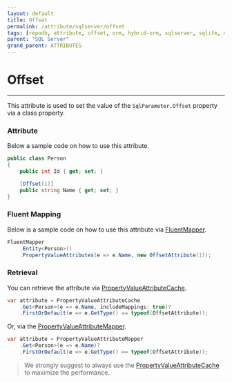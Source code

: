 ```yaml
---
layout: default
title: Offset
permalink: /attribute/sqlserver/offset
tags: [repodb, attribute, offset, orm, hybrid-orm, sqlserver, sqlite, mysql, postgresql]
parent: "SQL Server"
grand_parent: ATTRIBUTES
---
```


# Offset

---

This attribute is used to set the value of the `SqlParameter.Offset` property via a class property.

### Attribute

Below a sample code on how to use this attribute.

```csharp
public class Person
{
    public int Id { get; set; }

    [Offset(1)]
    public string Name { get; set; }
}
```

### Fluent Mapping

Below is a sample code on how to use this attribute via [FluentMapper](/mapper/fluentmapper).

```csharp
FluentMapper
    .Entity<Person>()
    .PropertyValueAttributes(e => e.Name, new OffsetAttribute(1));
```

### Retrieval

You can retrieve the attribute via [PropertyValueAttributeCache](/cacher/propertyvalueattributecache).

```csharp
var attribute = PropertyValueAttributeCache
    .Get<Person>(e => e.Name, includeMappings: true)?
    .FirstOrDefault(e => e.GetType() == typeof(OffsetAttribute));
```

Or, via the [PropertyValueAttributeMapper](/mapper/propertyvalueattributemapper).

```csharp
var attribute = PropertyValueAttributeMapper
    .Get<Person>(e => e.Name)?
    .FirstOrDefault(e => e.GetType() == typeof(OffsetAttribute));
```

> We strongly suggest to always use the [PropertyValueAttributeCache](/cacher/propertyvalueattributecache) to maximize the performance.
